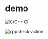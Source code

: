 # demo
 
![C/C++ CI](https://github.com/99002589/demo/workflows/C/C++%20CI/badge.svg)

![cppcheck-action](https://github.com/99002589/demo/workflows/cppcheck-action/badge.svg)
